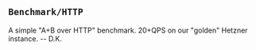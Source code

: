 ## `Benchmark/HTTP`

A simple "A+B over HTTP" benchmark. 20+QPS on our "golden" Hetzner instance. -- D.K.
